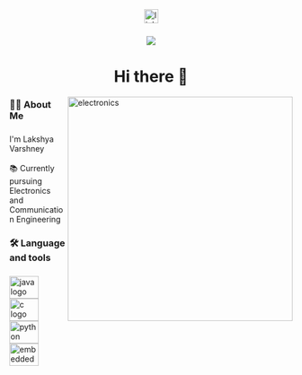 
<div align="center">
  <a href="https://www.linkedin.com/in/lakshya-varshney-494a8a246/" target="_blank">
    <img src="https://img.shields.io/static/v1?message=LinkedIn&logo=linkedin&label=&color=0077B5&logoColor=white&labelColor=&style=for-the-badge" height="25" alt="linkedin logo"  />
  </a>
</div>

###

<div align="center">
  <img src="https://visitor-badge.laobi.icu/badge?page_id=LakshyaVarshney22.LakshyaVarshney22&"  />
</div>

###

<h1 align="center">Hi there 👋</h1>
<img align="right" alt="electronics" width="400"src="https://tenor.com/view/mobile-soc-smartphone-soc-soc-smartphone-processor-gif-18391965.gif">

###

<h3 align="left">👩‍💻  About Me</h3>

###

<p align="left">I'm Lakshya Varshney <br><br>📚 Currently pursuing Electronics and Communication Engineering</p>

###

<h3 align="left">🛠 Language and tools</h3>

###

<div align="left">
  <img src="https://cdn.jsdelivr.net/gh/devicons/devicon/icons/java/java-original.svg" height="40" width="52" alt="java logo"  />
  <img src="https://cdn.jsdelivr.net/gh/devicons/devicon/icons/c/c-original.svg" height="40" width="52" alt="c logo"  />
  <img src="https://cdn.jsdelivr.net/gh/devicons/devicon/icons/python/python-original.svg" height="40" width="52" alt="python logo"  />
  <img src="https://cdn.jsdelivr.net/gh/devicons/devicon/icons/embeddedc/embeddedc-original.svg" height="40" width="52" alt="embeddedc logo"  />
</div>

###

<h3 align="left"></h3>

###

<div align="center">
</div>

###
